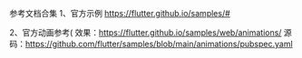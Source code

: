 参考文档合集
1、官方示例 
https://flutter.github.io/samples/#

2、官方动画参考(
效果：https://flutter.github.io/samples/web/animations/
源码：https://github.com/flutter/samples/blob/main/animations/pubspec.yaml